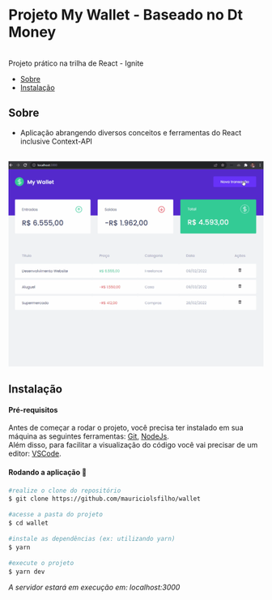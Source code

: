 # Projeto My Wallet - Baseado no Dt Money
<br>
Projeto prático na trilha de React - Ignite

* [Sobre](#sobre)
* [Instalação](#instalação)


## Sobre
 * Aplicação abrangendo diversos conceitos e ferramentas do React inclusive Context-API
<br>
<img alt="my-wallet-app" name="my-wallet-app" src="./public/my-wallet.gif" />

## Instalação

#### Pré-requisitos
Antes de começar a rodar o projeto, você precisa ter instalado em sua máquina as seguintes ferramentas: 
[Git](https://git-scm.com/), [NodeJs](https://nodejs.org/en/).<br>
Além disso, para facilitar a visualização do código você vai precisar de um editor: [VSCode](https://code.visualstudio.com/).

#### Rodando a aplicação 🚀


```bash
#realize o clone do repositório
$ git clone https://github.com/mauriciolsfilho/wallet
```
```bash
#acesse a pasta do projeto
$ cd wallet
```
```bash 
#instale as dependências (ex: utilizando yarn)
$ yarn
```
```bash 
#execute o projeto
$ yarn dev
```
_A servidor estará em execução em: localhost:3000_

